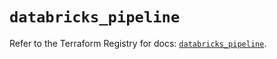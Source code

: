 # `databricks_pipeline`

Refer to the Terraform Registry for docs: [`databricks_pipeline`](https://registry.terraform.io/providers/databricks/databricks/1.46.0/docs/resources/pipeline).
